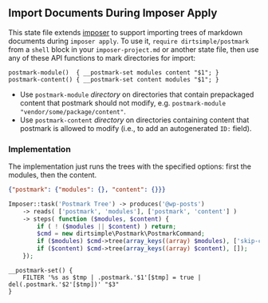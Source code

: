 ## Import Documents During Imposer Apply

This state file extends [imposer](https://github.com/dirtsimple/imposer#readme) to support importing trees of markdown documents during `imposer apply`.  To use it, `require dirtsimple/postmark` from a `shell` block in your `imposer-project.md` or another state file, then use any of these API functions to mark directories for import:

```shell
postmark-module()  { __postmark-set modules content "$1"; }
postmark-content() { __postmark-set content modules "$1"; }
```

* Use `postmark-module` *directory* on directories that contain prepackaged content that postmark should not modify, e.g. `postmark-module "vendor/some/package/content"`.
* Use `postmark-content` *directory* on directories containing content that postmark is allowed to modify (i.e., to add an autogenerated `ID:` field).

### Implementation

The implementation just runs the trees with the specified options: first the modules, then the content.

```json
{"postmark": {"modules": {}, "content": {}}}
```

```php
Imposer::task('Postmark Tree') -> produces('@wp-posts')
	-> reads( ['postmark', 'modules'], ['postmark', 'content'] )
	-> steps( function ($modules, $content) {
		if ( ! ($modules || $content) ) return;
		$cmd = new dirtsimple\Postmark\PostmarkCommand;
		if ($modules) $cmd->tree(array_keys((array) $modules), ['skip-create'=>true]);
		if ($content) $cmd->tree(array_keys((array) $content), []);
	});
```

```shell
__postmark-set() {
	FILTER '%s as $tmp | .postmark.'$1'[$tmp] = true | del(.postmark.'$2'[$tmp])' "$3"
}
```

